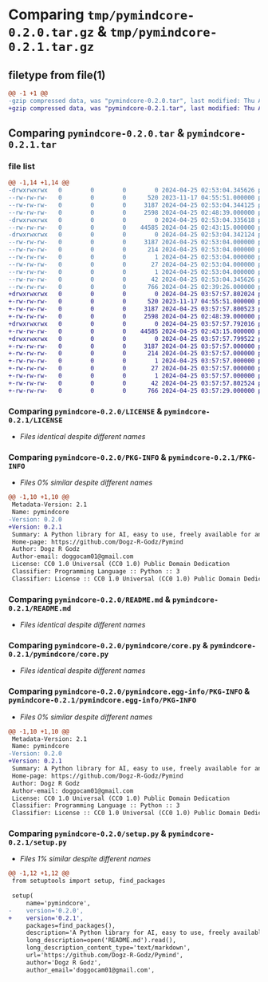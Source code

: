 # Comparing `tmp/pymindcore-0.2.0.tar.gz` & `tmp/pymindcore-0.2.1.tar.gz`

## filetype from file(1)

```diff
@@ -1 +1 @@
-gzip compressed data, was "pymindcore-0.2.0.tar", last modified: Thu Apr 25 02:53:04 2024, max compression
+gzip compressed data, was "pymindcore-0.2.1.tar", last modified: Thu Apr 25 03:57:57 2024, max compression
```

## Comparing `pymindcore-0.2.0.tar` & `pymindcore-0.2.1.tar`

### file list

```diff
@@ -1,14 +1,14 @@
-drwxrwxrwx   0        0        0        0 2024-04-25 02:53:04.345626 pymindcore-0.2.0/
--rw-rw-rw-   0        0        0      520 2023-11-17 04:55:51.000000 pymindcore-0.2.0/LICENSE
--rw-rw-rw-   0        0        0     3187 2024-04-25 02:53:04.344125 pymindcore-0.2.0/PKG-INFO
--rw-rw-rw-   0        0        0     2598 2024-04-25 02:48:39.000000 pymindcore-0.2.0/README.md
-drwxrwxrwx   0        0        0        0 2024-04-25 02:53:04.335618 pymindcore-0.2.0/pymindcore/
--rw-rw-rw-   0        0        0    44585 2024-04-25 02:43:15.000000 pymindcore-0.2.0/pymindcore/core.py
-drwxrwxrwx   0        0        0        0 2024-04-25 02:53:04.342124 pymindcore-0.2.0/pymindcore.egg-info/
--rw-rw-rw-   0        0        0     3187 2024-04-25 02:53:04.000000 pymindcore-0.2.0/pymindcore.egg-info/PKG-INFO
--rw-rw-rw-   0        0        0      214 2024-04-25 02:53:04.000000 pymindcore-0.2.0/pymindcore.egg-info/SOURCES.txt
--rw-rw-rw-   0        0        0        1 2024-04-25 02:53:04.000000 pymindcore-0.2.0/pymindcore.egg-info/dependency_links.txt
--rw-rw-rw-   0        0        0       27 2024-04-25 02:53:04.000000 pymindcore-0.2.0/pymindcore.egg-info/requires.txt
--rw-rw-rw-   0        0        0        1 2024-04-25 02:53:04.000000 pymindcore-0.2.0/pymindcore.egg-info/top_level.txt
--rw-rw-rw-   0        0        0       42 2024-04-25 02:53:04.345626 pymindcore-0.2.0/setup.cfg
--rw-rw-rw-   0        0        0      766 2024-04-25 02:39:26.000000 pymindcore-0.2.0/setup.py
+drwxrwxrwx   0        0        0        0 2024-04-25 03:57:57.802024 pymindcore-0.2.1/
+-rw-rw-rw-   0        0        0      520 2023-11-17 04:55:51.000000 pymindcore-0.2.1/LICENSE
+-rw-rw-rw-   0        0        0     3187 2024-04-25 03:57:57.800523 pymindcore-0.2.1/PKG-INFO
+-rw-rw-rw-   0        0        0     2598 2024-04-25 02:48:39.000000 pymindcore-0.2.1/README.md
+drwxrwxrwx   0        0        0        0 2024-04-25 03:57:57.792016 pymindcore-0.2.1/pymindcore/
+-rw-rw-rw-   0        0        0    44585 2024-04-25 02:43:15.000000 pymindcore-0.2.1/pymindcore/core.py
+drwxrwxrwx   0        0        0        0 2024-04-25 03:57:57.799522 pymindcore-0.2.1/pymindcore.egg-info/
+-rw-rw-rw-   0        0        0     3187 2024-04-25 03:57:57.000000 pymindcore-0.2.1/pymindcore.egg-info/PKG-INFO
+-rw-rw-rw-   0        0        0      214 2024-04-25 03:57:57.000000 pymindcore-0.2.1/pymindcore.egg-info/SOURCES.txt
+-rw-rw-rw-   0        0        0        1 2024-04-25 03:57:57.000000 pymindcore-0.2.1/pymindcore.egg-info/dependency_links.txt
+-rw-rw-rw-   0        0        0       27 2024-04-25 03:57:57.000000 pymindcore-0.2.1/pymindcore.egg-info/requires.txt
+-rw-rw-rw-   0        0        0        1 2024-04-25 03:57:57.000000 pymindcore-0.2.1/pymindcore.egg-info/top_level.txt
+-rw-rw-rw-   0        0        0       42 2024-04-25 03:57:57.802524 pymindcore-0.2.1/setup.cfg
+-rw-rw-rw-   0        0        0      766 2024-04-25 03:57:29.000000 pymindcore-0.2.1/setup.py
```

### Comparing `pymindcore-0.2.0/LICENSE` & `pymindcore-0.2.1/LICENSE`

 * *Files identical despite different names*

### Comparing `pymindcore-0.2.0/PKG-INFO` & `pymindcore-0.2.1/PKG-INFO`

 * *Files 0% similar despite different names*

```diff
@@ -1,10 +1,10 @@
 Metadata-Version: 2.1
 Name: pymindcore
-Version: 0.2.0
+Version: 0.2.1
 Summary: A Python library for AI, easy to use, freely available for any use
 Home-page: https://github.com/Dogz-R-Godz/Pymind
 Author: Dogz R Godz
 Author-email: doggocam01@gmail.com
 License: CC0 1.0 Universal (CC0 1.0) Public Domain Dedication
 Classifier: Programming Language :: Python :: 3
 Classifier: License :: CC0 1.0 Universal (CC0 1.0) Public Domain Dedication
```

### Comparing `pymindcore-0.2.0/README.md` & `pymindcore-0.2.1/README.md`

 * *Files identical despite different names*

### Comparing `pymindcore-0.2.0/pymindcore/core.py` & `pymindcore-0.2.1/pymindcore/core.py`

 * *Files identical despite different names*

### Comparing `pymindcore-0.2.0/pymindcore.egg-info/PKG-INFO` & `pymindcore-0.2.1/pymindcore.egg-info/PKG-INFO`

 * *Files 0% similar despite different names*

```diff
@@ -1,10 +1,10 @@
 Metadata-Version: 2.1
 Name: pymindcore
-Version: 0.2.0
+Version: 0.2.1
 Summary: A Python library for AI, easy to use, freely available for any use
 Home-page: https://github.com/Dogz-R-Godz/Pymind
 Author: Dogz R Godz
 Author-email: doggocam01@gmail.com
 License: CC0 1.0 Universal (CC0 1.0) Public Domain Dedication
 Classifier: Programming Language :: Python :: 3
 Classifier: License :: CC0 1.0 Universal (CC0 1.0) Public Domain Dedication
```

### Comparing `pymindcore-0.2.0/setup.py` & `pymindcore-0.2.1/setup.py`

 * *Files 1% similar despite different names*

```diff
@@ -1,12 +1,12 @@
 from setuptools import setup, find_packages
 
 setup(
     name='pymindcore',
-    version='0.2.0',
+    version='0.2.1',
     packages=find_packages(),
     description='A Python library for AI, easy to use, freely available for any use',
     long_description=open('README.md').read(),
     long_description_content_type='text/markdown',
     url='https://github.com/Dogz-R-Godz/Pymind',
     author='Dogz R Godz',
     author_email='doggocam01@gmail.com',
```

